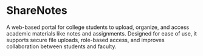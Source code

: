 # ShareNotes
A web-based portal for college students to upload, organize, and access academic materials like notes and assignments. Designed for ease of use, it supports secure file uploads, role-based access, and improves collaboration between students and faculty.
